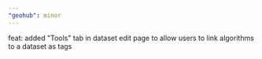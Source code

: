 ```yaml
---
"geohub": minor
---
```


feat: added "Tools" tab in dataset edit page to allow users to link algorithms to a dataset as tags
